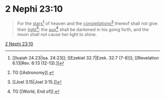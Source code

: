 # 2 Nephi 23:10

> For the <u>stars</u>[^a] of heaven and the <u>constellations</u>[^b] thereof shall not give their <u>light</u>[^c]; the <u>sun</u>[^d] shall be darkened in his going forth, and the moon shall not cause her light to shine.

[2 Nephi 23:10](https://www.churchofjesuschrist.org/study/scriptures/bofm/2-ne/23?lang=eng&id=p10#p10)


[^a]: [[Isaiah 24.23|Isa. 24:23]]; [[Ezekiel 32.7|Ezek. 32:7 (7-8)]]; [[Revelation 6.13|Rev. 6:13 (12-13).]]
[^b]: TG [[Astronomy]].
[^c]: [[Joel 3.15|Joel 3:15.]]
[^d]: TG [[World, End of]].

